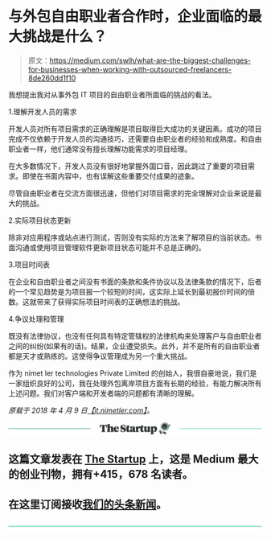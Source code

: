 # 与外包自由职业者合作时，企业面临的最大挑战是什么？

> 原文：<https://medium.com/swlh/what-are-the-biggest-challenges-for-businesses-when-working-with-outsourced-freelancers-8de260dd1f10>

我想提出我对从事外包 IT 项目的自由职业者所面临的挑战的看法。

1.理解开发人员的需求

开发人员对所有项目需求的正确理解是项目取得巨大成功的关键因素。成功的项目完成不仅依赖于开发人员的沟通技巧，还需要自由职业者的经验和成熟度。和自由职业者一样，他们通常没有擅长理解功能需求的项目经理。

在大多数情况下，开发人员没有很好地掌握外国口音，因此跳过了重要的项目需求。即使在书面内容中，也有误解这些重要交付成果的迹象。

尽管自由职业者在交流方面很迅速，但他们对项目需求的完全理解对企业来说是最大的挑战。

2.实际项目状态更新

除非对应用程序或站点进行测试，否则没有实际的方法来了解项目的当前状态。书面沟通或使用项目管理软件更新项目状态可能并不总是正确的。

3.项目时间表

在企业和自由职业者之间没有书面的条款和条件协议以及法律条款的情况下，后者的一个常见趋势是为项目报一个较短的时间，这实际上延长到最初报价时间的倍数。这就带来了获得实际项目时间表的正确想法的挑战。

4.争议处理和管理

既没有法律协议，也没有任何具有特定管辖权的法律机构来处理客户与自由职业者之间的纠纷(如果有的话)。结果，企业遭受损失。此外，并不是所有的自由职业者都是天才或熟练的。这使得争议管理成为另一个重大挑战。

作为 nimet ler technologies Private Limited 的创始人，我很自豪地说，我们是一家组织良好的公司，我在处理外包离岸项目方面有长期的经验，有能力解决所有上述问题。我们对客户端和开发者端的问题都有清晰的理解。

*原载于 2018 年 4 月 9 日*[*【it.nimetler.com】*](http://it.nimetler.com/index.php/2018/04/09/what-are-the-biggest-challenges-for-businesses-when-working-with-outsourced-freelancers/)*。*

[![](img/308a8d84fb9b2fab43d66c117fcc4bb4.png)](https://medium.com/swlh)

## 这篇文章发表在 [The Startup](https://medium.com/swlh) 上，这是 Medium 最大的创业刊物，拥有+415，678 名读者。

## 在这里订阅接收[我们的头条新闻](http://growthsupply.com/the-startup-newsletter/)。

[![](img/b0164736ea17a63403e660de5dedf91a.png)](https://medium.com/swlh)